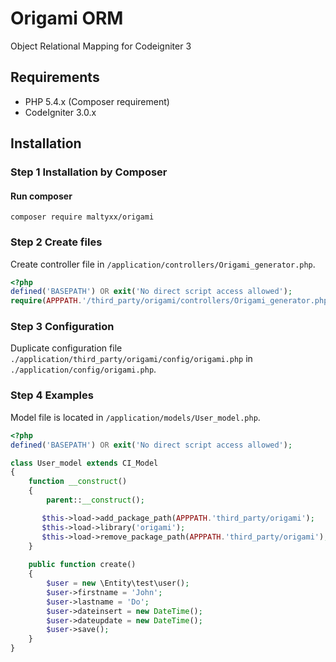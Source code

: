# Origami ORM
Object Relational Mapping for Codeigniter 3

## Requirements

- PHP 5.4.x (Composer requirement)
- CodeIgniter 3.0.x

## Installation
### Step 1 Installation by Composer
#### Run composer
```shell
composer require maltyxx/origami
```

### Step 2 Create files
Create controller file in `/application/controllers/Origami_generator.php`.
```php
<?php
defined('BASEPATH') OR exit('No direct script access allowed');
require(APPPATH.'/third_party/origami/controllers/Origami_generator.php');
```

### Step 3 Configuration
Duplicate configuration file `./application/third_party/origami/config/origami.php` in `./application/config/origami.php`.

### Step 4 Examples
Model file is located in `/application/models/User_model.php`.
```php
<?php
defined('BASEPATH') OR exit('No direct script access allowed');

class User_model extends CI_Model
{
    function __construct()
    {
        parent::__construct();

       $this->load->add_package_path(APPPATH.'third_party/origami');
       $this->load->library('origami');
       $this->load->remove_package_path(APPPATH.'third_party/origami');
    }
    
    public function create()
    {
        $user = new \Entity\test\user();
        $user->firstname = 'John';
        $user->lastname = 'Do';
        $user->dateinsert = new DateTime();
        $user->dateupdate = new DateTime();
        $user->save();
    }
}
```
